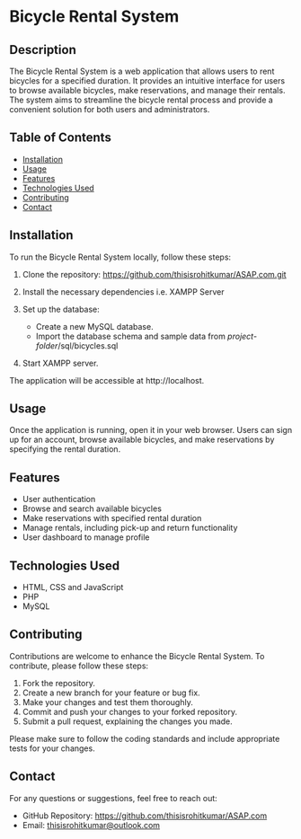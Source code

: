# Bicycle Rental System

## Description
The Bicycle Rental System is a web application that allows users to rent bicycles for a specified duration. It provides an intuitive interface for users to browse available bicycles, make reservations, and manage their rentals. The system aims to streamline the bicycle rental process and provide a convenient solution for both users and administrators.

## Table of Contents
- [Installation](#installation)
- [Usage](#usage)
- [Features](#features)
- [Technologies Used](#technologies-used)
- [Contributing](#contributing)
- [Contact](#contact)

## Installation
To run the Bicycle Rental System locally, follow these steps:

1. Clone the repository: https://github.com/thisisrohitkumar/ASAP.com.git

2. Install the necessary dependencies i.e. XAMPP Server

3. Set up the database:
   - Create a new MySQL database.
   - Import the database schema and sample data from *project-folder*/sql/bicycles.sql

4. Start XAMPP server.

The application will be accessible at http://localhost.

## Usage
Once the application is running, open it in your web browser. Users can sign up for an account, browse available bicycles, and make reservations by specifying the rental duration.

## Features
- User authentication
- Browse and search available bicycles
- Make reservations with specified rental duration
- Manage rentals, including pick-up and return functionality
- User dashboard to manage profile

## Technologies Used
- HTML, CSS and JavaScript
- PHP
- MySQL

## Contributing
Contributions are welcome to enhance the Bicycle Rental System. To contribute, please follow these steps:

1. Fork the repository.
2. Create a new branch for your feature or bug fix.
3. Make your changes and test them thoroughly.
4. Commit and push your changes to your forked repository.
5. Submit a pull request, explaining the changes you made.

Please make sure to follow the coding standards and include appropriate tests for your changes.

## Contact
For any questions or suggestions, feel free to reach out:

- GitHub Repository: https://github.com/thisisrohitkumar/ASAP.com
- Email: [thisisrohitkumar@outlook.com](mailto:thisisrohitkumar@outlook.com)



   

